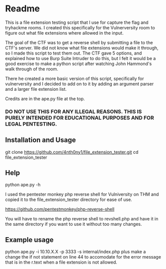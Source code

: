 # Readme

This is a file extension testing script that I use for capture the flag and tryhackme rooms. I created this specifically for the Vulnerversity room to figure out what file extensions where allowed in the input. 

The goal of the CTF was to get a reverse shell by submitting a file to the CTF's server. We did not know what file extensions would make it through, so I made this script to test them out. The CTF gave 5 options, and explained how to use Burp Suite Intruder to do this, but I felt it would be a good exercise to make a python script after watching John Hammond's walk through of the room. 

There he created a more basic version of this script, specifically for vulnerversity and I decided to add on to it by adding an argument parser and a larger file extension list. 

Credits are in the ape.py file at the top.  

### DO NOT USE THIS FOR ANY ILLEGAL REASONS. THIS IS PURELY INTENDED FOR EDUCATIONAL PURPOSES AND FOR LEGAL PENTESTING. 

## Installation and Usage 

git clone https://github.com/4nth0ny1/file_extension_tester.git
cd file_extension_tester

## Help
python ape.py -h 

I used the pentester monkey php reverse shell for Vulniversity on THM and copied it to the file_extension_tester directory for ease of use. 

https://github.com/pentestmonkey/php-reverse-shell

You will have to rename the php reverse shell to revshell.php and have it in the same directory if you want to use it without too many changes. 

## Example usage 

python ape.py -i 10.10.X.X -p 3333 -s internal/index.php
plus make a change the if not statement on line 44 to accomodate for the error message that is in the r.text when a file extension is not allowed. 



